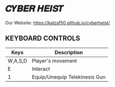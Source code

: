 # 𝑪𝒀𝑩𝑬𝑹 𝑯𝑬𝑰𝑺𝑻

Our Website: https://kalzaf50.github.io/cyberheist/

## KEYBOARD CONTROLS
| Keys | Description | 
| ---------|----------|
| W,A,S,D | Player's movement | 
| E | Interact | 
| 1 | Equip/Unequip Telekinesis Gun | 
